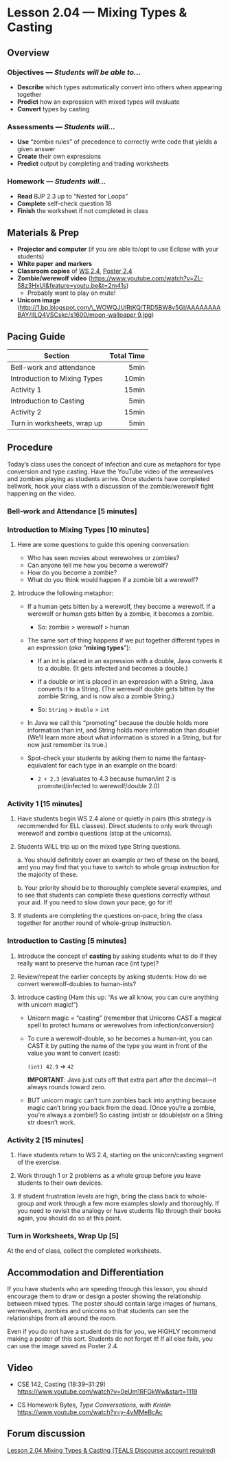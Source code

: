 Lesson 2.04 — Mixing Types & Casting
====================================================================================================

Overview
--------
### Objectives — _Students will be able to…_
- **Describe** which types automatically convert into others when appearing together
- **Predict** how an expression with mixed types will evaluate
- **Convert** types by casting

### Assessments — _Students will…_
- **Use** “zombie rules” of precedence to correctly write code that yields a given answer
- **Create** their own expressions
- **Predict** output by completing and trading worksheets

### Homework — _Students will…_
- **Read** BJP 2.3 up to “Nested for Loops”
- **Complete** self-check question 18
- **Finish** the worksheet if not completed in class


Materials & Prep
----------------
- **Projector and computer** (if you are able to/opt to use Eclipse with your students)
- **White paper** **and** **markers**
- **Classroom copies** of [WS 2.4], [Poster 2.4]
- **Zombie/werewolf video** (<https://www.youtube.com/watch?v=ZL-58z3HxUI&feature=youtu.be&t=2m41s>)
  - Probably want to play on mute!
- **Unicorn image**
  ([http://1.bp.blogspot.com/\_WOWQJUlRtKQ/TRD5BW8v5GI/AAAAAAAABAY/llLQ4VSCskc/s1600/moon-wallpaper 9.jpg](http://1.bp.blogspot.com/_WOWQJUlRtKQ/TRD5BW8v5GI/AAAAAAAABAY/llLQ4VSCskc/s1600/moon-wallpaper%209.jpg))


Pacing Guide
------------
| Section                      | Total Time |
|------------------------------|-----------:|
| Bell-work and attendance     |       5min |
| Introduction to Mixing Types |      10min |
| Activity 1                   |      15min |
| Introduction to Casting      |       5min |
| Activity 2                   |      15min |
| Turn in worksheets, wrap up  |       5min |


Procedure
---------

Today’s class uses the concept of infection and cure as metaphors for type conversion and type
casting. Have the YouTube video of the werewolves and zombies playing as students arrive. Once
students have completed bellwork, hook your class with a discussion of the zombie/werewolf fight
happening on the video.

### Bell-work and Attendance \[5 minutes\]

### Introduction to Mixing Types \[10 minutes\]

1. Here are some questions to guide this opening conversation:

   - Who has seen movies about werewolves or zombies?
   - Can anyone tell me how you become a werewolf?
   - How do you become a zombie?
   - What do you think would happen if a zombie bit a werewolf?

2. Introduce the following metaphor:

   - If a human gets bitten by a werewolf, they become a werewolf. If a werewolf or human gets
     bitten by a zombie, it becomes a zombie.

     - So: zombie > werewolf > human

   - The same sort of thing happens if we put together different types in an expression (_aka_
     “**mixing types**”):

     - If an int is placed in an expression with a double, Java converts it to a double. (It gets
       infected and becomes a double.)

     - If a double or int is placed in an expression with a String, Java converts it to a String.
       (The werewolf double gets bitten by the zombie String, and is now also a zombie String.)

     - So: `String` > `double` > `int`

   - In Java we call this “promoting” because the double holds more information than int, and String
     holds more information than double! (We’ll learn more about what information is stored in a
     String, but for now just remember its true.)

   - Spot-check your students by asking them to name the fantasy-equivalent for each type in an
     example on the board:

     - `2 + 2.3` (evaluates to 4.3 because human/int 2 is promoted/infected to werewolf/double 2.0)

### Activity 1 \[15 minutes\]

1. Have students begin WS 2.4 alone or quietly in pairs (this strategy is recommended for ELL
   classes). Direct students to only work through werewolf and zombie questions (stop at the
   unicorns).

2. Students WILL trip up on the mixed type String questions.

   a. You should definitely cover an example or two of these on the board, and you may find that you
      have to switch to whole group instruction for the majority of these.

   b. Your priority should be to thoroughly complete several examples, and to see that students can
      complete these questions correctly without your aid. If you need to slow down your pace, go for
      it!

3. If students are completing the questions on-pace, bring the class together for another round of
   whole-group instruction.

### Introduction to Casting \[5 minutes\]

1. Introduce the concept of **casting** by asking students what to do if they really want to
   preserve the human race (int type)?

2. Review/repeat the earlier concepts by asking students: How do we convert werewolf-doubles to
   human-ints?

3. Introduce casting (Ham this up: “As we all know, you can cure anything with unicorn magic!”)

   - Unicorn magic = “casting” (remember that Unicorns CAST a magical spell to protect humans or
     werewolves from infection/conversion)

   - To cure a werewolf-double, so he becomes a human-int, you can CAST it by putting the name of
     the type you want in front of the value you want to convert (cast):

     `(int) 42.9` ⇒ `42`

     **IMPORTANT**: Java just cuts off that extra part after the decimal—it always rounds toward
     zero.

   - BUT unicorn magic can’t turn zombies back into anything because magic can’t bring you back from
     the dead. (Once you’re a zombie, you’re always a zombie!) So casting (int)str or (double)str on
     a String str doesn’t work.

### Activity 2 \[15 minutes\]

1. Have students return to WS 2.4, starting on the unicorn/casting segment of the exercise.

2. Work through 1 or 2 problems as a whole group before you leave students to their own devices.

3. If student frustration levels are high, bring the class back to whole-group and work through a
   few more examples slowly and thoroughly. If you need to revisit the analogy or have students flip
   through their books again, you should do so at this point.

### Turn in Worksheets, Wrap Up \[5\]
At the end of class, collect the completed worksheets.


Accommodation and Differentiation
---------------------------------
If you have students who are speeding through this lesson, you should encourage them to draw or
design a poster showing the relationship between mixed types. The poster should contain large images
of humans, werewolves, zombies and unicorns so that students can see the relationships from all
around the room.

Even if you do not have a student do this for you, we HIGHLY recommend making a poster of this sort.
Students do not forget it! If all else fails, you can use the image saved as Poster 2.4.


Video
-----
- CSE 142, Casting (18:39–31:29)<br>
  <https://www.youtube.com/watch?v=0eUm1RFGkWw&start=1119>

- CS Homework Bytes, _Type Conversations, with Kristin_<br>
  <https://www.youtube.com/watch?v=y-4vMMeBcAc>


Forum discussion
---------------------------
[Lesson 2.04 Mixing Types & Casting (TEALS Discourse account required)](http://forums.tealsk12.org/c/unit-2/2-04-mixing-types-casting)


[WS 2.4]:   https://raw.githubusercontent.com/TEALSK12/apcsa-public/master/curriculum/Unit2/WS%202.4.docx
[Poster 2.4]:    https://raw.githubusercontent.com/TEALSK12/apcsa-public/master/curriculum/Unit2/Poster%202.4.docx
